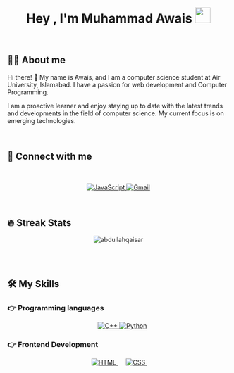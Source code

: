 <h1 align="center">Hey , I'm Muhammad Awais <img src="https://media.giphy.com/media/hvRJCLFzcasrR4ia7z/giphy.gif" width="35"></h1>


<br>


## :sassy_man:  About me
Hi there! 👋 My name is Awais, and I am a computer science student at Air University, Islamabad. I have a passion for web development and Computer Programming.

I am a proactive learner and enjoy staying up to date with the latest trends and developments in the field of computer science. My current focus is on emerging technologies.


<br>

## 👯 Connect with me
 
<br>
<p align="center">
	<a href="https://www.linkedin.com/in/abdullahqaisarr/" target="_blank">
		<img alt="JavaScript" src="https://img.shields.io/badge/LinkedIn-0077B5?style=for-the-badge&logo=linkedin&logoColor=white">
	</a>
	<a href="https://mail.google.com/mail/?view=cm&fs=1&to=abdullahqaisarr@gmail.com" target="_blank"> 
	     <img alt="Gmail" src="https://img.shields.io/badge/Gmail-D14836?style=for-the-badge&logo=gmail&logoColor=white">
	</a>
	
</p>
<br>

## 🔥 Streak Stats
<p align="center"><img src="https://github-readme-streak-stats.herokuapp.com/?user=abdullahqaisar&theme=algolia" alt="abdullahqaisar" /></p>

<br>
<br>

## 🛠️ My Skills

### 👉 Programming languages

<p align="center"> 
&emsp;
  <a href="https://cplusplus.com/" target="_blank"> 
    <img alt="C++" src="https://img.shields.io/badge/c++-3670A0?style=for-the-badge&logo=c++&logoColor=ffdd54">
   </a>
   <a href="https://www.python.org" target="_blank">
    <img alt="Python" src="https://img.shields.io/badge/python-3670A0?style=for-the-badge&logo=python&logoColor=ffdd54">
  </a>
	
	
</p>

### 👉 Frontend Development
<p align="center"> 
  &emsp; 
  <a href="https://www.w3.org/html/" target="_blank"> 
   <img alt="HTML" src="https://img.shields.io/badge/html5-%23E34F26.svg?style=for-the-badge&logo=html5&logoColor=white">
  </a>   
  &emsp;
  <a href="https://www.w3schools.com/css/" target="_blank">
    <img alt="CSS" src="https://img.shields.io/badge/css3-%231572B6.svg?style=for-the-badge&logo=css3&logoColor=white">
  </a> 
  &emsp;
 </p>
